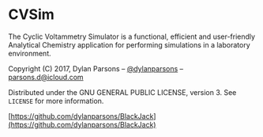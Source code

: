 # CVSim
The Cyclic Voltammetry Simulator is a functional, efficient and user-friendly Analytical Chemistry application for performing simulations in a laboratory environment. 

Copyright (C) 2017, Dylan Parsons – [@dylanparsons](https://github.com/dylanparsons) – parsons.d@icloud.com

Distributed under the  GNU GENERAL PUBLIC LICENSE, version 3. See ``LICENSE`` for more information.

[https://github.com/dylanparsons/BlackJack](https://github.com/dylanparsons/BlackJack)

